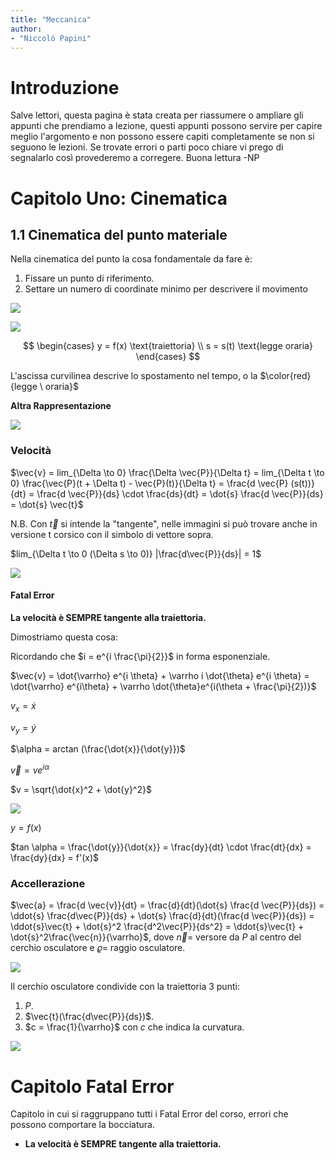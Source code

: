 ```yaml
---
title: "Meccanica"
author: 
- "Niccolò Papini"
---
```

# Introduzione

Salve lettori, questa pagina è stata creata per riassumere o ampliare gli appunti che prendiamo a lezione, questi appunti possono servire per capire meglio l'argomento e non possono essere capiti completamente se non si seguono le lezioni. Se trovate errori o parti poco chiare vi prego di segnalarlo così provederemo a corregere. Buona lettura -NP

# Capitolo Uno: Cinematica

## 1.1 Cinematica del punto materiale

Nella cinematica del punto la cosa fondamentale da fare è:

1. Fissare un punto di riferimento.
2. Settare un numero di coordinate minimo per descrivere il movimento

![](assets/Capitolo_Uno/Cinematica_del_punto/Coordinate.jpg)

![](assets/Capitolo_Uno/Cinematica_del_punto/Traiettoria.jpg)

$$ \begin{cases}
y = f(x) \text{traiettoria} \\
s = s(t) \text{legge oraria}
\end{cases} $$

L'ascissa curvilinea descrive lo spostamento nel tempo, o la $\color{red}{legge \ oraria}$

**Altra Rappresentazione**

![](assets/Capitolo_Uno/Cinematica_del_punto/Coordinate%20circonferenza.jpg)

### Velocità

$\vec{v} = lim_{\Delta \to 0} \frac{\Delta \vec{P}}{\Delta t} = lim_{\Delta t \to  0} \frac{\vec{P}(t + \Delta t) - \vec{P}(t)}{\Delta t} = \frac{d \vec{P} (s(t))}{dt} = \frac{d \vec{P}}{ds} \cdot \frac{ds}{dt} = \dot{s} \frac{d \vec{P}}{ds} = \dot{s} \vec{t}$

N.B. Con $\vec{t}$ si intende la "tangente", nelle immagini si può trovare anche in versione t corsico con il simbolo di vettore sopra.

$lim_{\Delta t \to 0 (\Delta s \to 0)} |\frac{d\vec{P}}{ds}| = 1$

![](assets/Capitolo_Uno/Cinematica_del_punto/Velocita'.jpg)

#### Fatal Error

**La velocità è SEMPRE tangente alla traiettoria.**

Dimostriamo questa cosa:

Ricordando che $i = e^{i \frac{\pi}{2}}$ in forma esponenziale.

$\vec{v} = \dot{\varrho} e^{i \theta} + \varrho i \dot{\theta} e^{i \theta} = \dot{\varrho} e^{i\theta} + \varrho \dot{\theta}e^{i(\theta + \frac{\pi}{2})}$

$v_x = \dot{x}$

$v_y = \dot{y}$

$\alpha = arctan (\frac{\dot{x}}{\dot{y}})$

$\vec{v} = v e^{i\alpha}$

$v = \sqrt{\dot{x}^2 + \dot{y}^2}$

![](assets/Capitolo_Uno/Cinematica_del_punto/Studio%20vettoriale%20velocita'.jpg)

$y = f(x)$

$tan \alpha = \frac{\dot{y}}{\dot{x}} = \frac{dy}{dt} \cdot \frac{dt}{dx} = \frac{dy}{dx} = f'(x)$

### Accellerazione

$\vec{a} = \frac{d \vec{v}}{dt} = \frac{d}{dt}(\dot{s} \frac{d \vec{P}}{ds}) = \ddot{s} \frac{d\vec{P}}{ds} + \dot{s} \frac{d}{dt}(\frac{d \vec{P}}{ds}) = \ddot{s}\vec{t} + \dot{s}^2 \frac{d^2\vec{P}}{ds^2} = \ddot{s}\vec{t} + \dot{s}^2\frac{\vec{n}}{\varrho}$, dove $\vec{n} =$ versore da $P$ al centro del cerchio osculatore e $\varrho =$ raggio osculatore.

![](assets/Capitolo_Uno/Cinematica_del_punto/Cerchio%20Osculatore.jpg)

Il cerchio osculatore condivide con la traiettoria 3 punti:

1. $P$.
2. $\vec{t}(\frac{d\vec{P}}{ds})$.
3. $c = \frac{1}{\varrho}$ con $c$ che indica la curvatura.

![](assets/Capitolo_Uno/Cinematica_del_punto/accelerazione.jpg)

# Capitolo Fatal Error

Capitolo in cui si raggruppano tutti i Fatal Error del corso, errori che possono comportare la bocciatura.

- **La velocità è SEMPRE tangente alla traiettoria.**